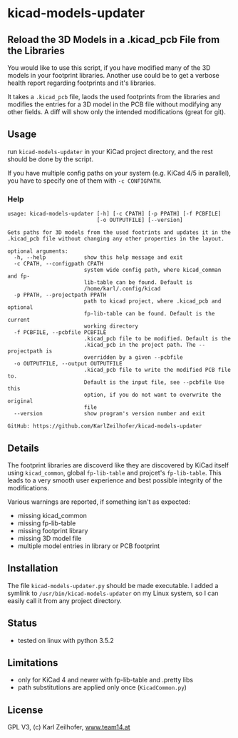 kicad-models-updater
====================
Reload the 3D Models in a .kicad_pcb File from the Libraries
------------------------------------------------------------

You would like to use this script, if you have modified many of the 3D models
in your footprint libraries. Another use could be to get a verbose
health report regarding footprints and it's libraries.

It takes a `.kicad_pcb` file, laods the used footprints from the
libraries and modifies the entries for a 3D model in the PCB file
without modifying any other fields. A diff will show only
the intended modifications (great for git).

## Usage
run `kicad-models-updater` in your KiCad project directory, and the
rest should be done by the script.

If you have multiple config paths on your system (e.g. KiCad 4/5 in
parallel), you have to specify
one of them with `-c CONFIGPATH`.

### Help
```
usage: kicad-models-updater [-h] [-c CPATH] [-p PPATH] [-f PCBFILE]
                            [-o OUTPUTFILE] [--version]

Gets paths for 3D models from the used footrints and updates it in the
.kicad_pcb file without changing any other properties in the layout.

optional arguments:
  -h, --help            show this help message and exit
  -c CPATH, --configpath CPATH
                        system wide config path, where kicad_comman and fp-
                        lib-table can be found. Default is
                        /home/karl/.config/kicad
  -p PPATH, --projectpath PPATH
                        path to kicad project, where .kicad_pcb and optional
                        fp-lib-table can be found. Default is the current
                        working directory
  -f PCBFILE, --pcbfile PCBFILE
                        .kicad_pcb file to be modified. Default is the
                        .kicad_pcb in the project path. The --projectpath is
                        overridden by a given --pcbfile
  -o OUTPUTFILE, --output OUTPUTFILE
                        .kicad_pcb file to write the modified PCB file to.
                        Default is the input file, see --pcbfile Use this
                        option, if you do not want to overwrite the original
                        file
  --version             show program's version number and exit

GitHub: https://github.com/KarlZeilhofer/kicad-models-updater
```

## Details
The footprint libraries are discoverd like they are discovered by KiCad
itself using `kicad_common`, global `fp-lib-table` and projcet's
`fp-lib-table`.
This leads to a very smooth user experience and best possible
integrity of the modifications.

Various warnings are reported, if something isn't as expected:
* missing kicad_common
* missing fp-lib-table
* missing footprint library
* missing 3D model file
* multiple model entries in library or PCB footprint

## Installation
The file `kicad-models-updater.py` should be made executable. I added a
symlink to `/usr/bin/kicad-models-updater` on my Linux system, so I
can easily call it from any project directory.

## Status
* tested on linux with python 3.5.2

## Limitations
* only for KiCad 4 and newer with fp-lib-table and .pretty libs
* path substitutions are applied only once (`KicadCommon.py`)


## License
GPL V3, (c) Karl Zeilhofer, www.team14.at